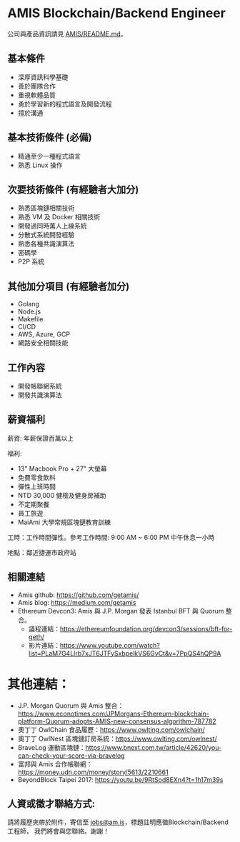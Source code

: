 # AMIS Blockchain/Backend Engineer

公司與產品資訊請見 [AMIS/README.md](AMIS/README.md)。

## 基本條件
* 深厚資訊科學基礎
* 善於團隊合作
* 重視軟體品質
* 勇於學習新的程式語言及開發流程
* 擅於溝通

## 基本技術條件 (必備)
* 精通至少一種程式語言
* 熟悉 Linux 操作

## 次要技術條件 (有經驗者大加分)
* 熟悉區塊鏈相關技術
* 熟悉 VM 及 Docker 相關技術
* 開發過同時萬人上線系統
* 分散式系統開發經驗
* 熟悉各種共識演算法
* 密碼學
* P2P 系統

## 其他加分項目 (有經驗者加分)
* Golang
* Node.js
* Makefile
* CI/CD
* AWS, Azure, GCP
* 網路安全相關技能

## 工作內容
* 開發帳聯網系統
* 開發共識演算法

## 薪資福利
薪資: 年薪保證百萬以上

福利:
* 13" Macbook Pro + 27" 大螢幕
* 免費零食飲料
* 彈性上班時間
* NTD 30,000 健檢及健身房補助
* 不定期聚餐
* 員工旅遊
* MaiAmi 大學常規區塊鏈教育訓練

工時：工作時間彈性。參考工作時間: 9:00 AM ~ 6:00 PM 中午休息一小時

地點：鄰近捷運市政府站

## 相關連結
* Amis github: https://github.com/getamis/
* Amis blog: https://medium.com/getamis
* Ethereum Devcon3: Amis 與 J.P. Morgan 發表 Istanbul BFT 與 Quorum 整合。
  * 議程連結：https://ethereumfoundation.org/devcon3/sessions/bft-for-geth/
  * 影片連結：https://www.youtube.com/watch?list=PLaM7G4Llrb7xJT6JTFySxbpelkVS6GvCt&v=7PpQS4hQP9A
# 其他連結：
  * J.P. Morgan Quorum 與 Amis 整合： https://www.econotimes.com/JPMorgans-Ethereum-blockchain-platform-Quorum-adopts-AMIS-new-consensus-algorithm-787782
  * 奧丁丁 OwlChain 食品履歷：https://www.owlting.com/owlchain/
  * 奧丁丁 OwlNest 區塊鏈訂房系統：https://www.owlting.com/owlnest/
  * BraveLog 運動區塊鏈：https://www.bnext.com.tw/article/42620/you-can-check-your-score-via-bravelog
  * 富邦與 Amis 合作帳聯網：https://money.udn.com/money/story/5613/2210661
  * BeyondBlock Taipei 2017: https://youtu.be/9RtSod8EXn4?t=1h17m39s

## 人資或徵才聯絡方式:
請將履歷夾帶於附件，寄信至 jobs@am.is，標題註明應徵Blockchain/Backend工程師， 我們將會與您聯絡。謝謝！

